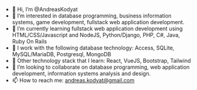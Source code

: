- 👋 Hi, I’m @AndreasKodyat
- 👀 I’m interested in database programming, business information systems, game development, fullstack web application development.
- 🌱 I’m currently learning fullstack web application development using HTML/CSS/Javascript and NodeJS, Python/Django, PHP, C#, Java, Ruby On Rails
- 👀 I work with the following database technology: Access, SQLite, MySQL/MariaDB, Postgresql, MongoDB
- 👀 Other technology stack that I learn: React, VueJS, Bootstrap, Tailwind
- 💞️ I’m looking to collaborate on database programming, web application development, information systems analysis and design.
- 📫 How to reach me: andreas.kodyat@gmail.com

<!---
AndreasKodyat/AndreasKodyat is a ✨ special ✨ repository because its `README.md` (this file) appears on your GitHub profile.
You can click the Preview link to take a look at your changes.
--->
